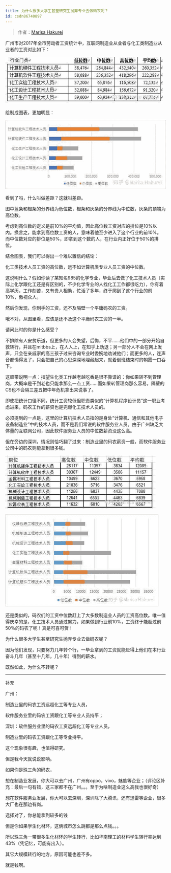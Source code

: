 ```yaml
---
title: 为什么很多大学生甚至研究生抛弃专业去做码农呢？
id: csdn86740897
---
```


> 作者：[Marisa Hakurei](https://www.zhihu.com/question/21666262/answer/430250493)

广州市对2017年全市劳动者工资统计中，互联网制造业从业者与化工类制造业从业者的工资对比如下：

![image](../img/6b2c34bc2f055923e60731961875a755.png)

绘制成图表，更加明显：

![image](../img/4ebb56c27d2080a8f3886064b122809a.png)

看到了吗，什么叫做差距？这就叫差距。

图中蓝条和橙条的分界线为低位数，橙条和灰条的分界线为中位数，灰条的顶端为高位数。

考虑到高位数的定义是前10%的平均值，因此高位数工资对应的排位是10%以内。换言之，能拿到高位数工资的人，意味着他至少进入了这个行业的前10%。而中位数对应的排位是50%，即拿到这个数的人，在行业内正好位于50%的排位。

结合图表，我们可以得出一个难以置信的结论：

化工类技术人员工资的高位数，远不如计算机类专业人员工资的中位数。

这说明什么？假如你读了某知名985的化学专业，毕业后去做了化工技术人员（实际上化学跟化工还是有区别的，不少化学专业的人找化工工作都很吃力），你有着高学历，工作刻苦，又有贵人相助，忙活了多年，终于爬到了这个行业的前10%，傲视众人。

然后你发现，你到手的工资，还不及隔壁一个平庸码农的工资。

哦不对，从图里看，应该是还不及这个平庸码农工资的一半。

请问此时的你是什么感受？

不排除有人安贫乐道，但更多的人会失望，后悔，不平……他们中的一部分开始自救转行，并且在mitbbs上，在人人上，在知乎上劝退；另一部分人不会在网上发声，只会在亲戚家的高三孩子过来咨询专业时委婉地劝诫他们；而更多的人，连声音都懒得发了，只会把自己的心思深深地埋藏起来，就着倒班结束时的朝霞一口吞下。

这顺带说明一点：指望生化类工作越老越吃香是很不靠谱的：你如果转不到管理岗，大概率是干到老也只能拿那么一点工资……而如果转管理岗那么容易，隔壁的CS也不会隔三差五把中年危机拿出来说事了。

即使把统计口径不同，统计工资较低但职责类似的“计算机程序设计员”这一职业考虑进来，码农工作的薪资也是完爆化工技术人员的。

必须提到的一点是，这里的计算机技术人员指的是身处“计算机、通信和其他电子设备制造业”中的技术人员，而不是我们常说的软件服务业人员。由于广州缺乏大体量的互联网公司，因此软件服务业人员的中位数薪资没这么高。

但在旁边的深圳，情况则恰巧翻了过来：制造业里的码农薪资一般，而软件服务业公司中的码农则能拿到很多钱。

![image](../img/3ce6890dfe028a2e1b7a40e0a4fa4f44.png)

![image](../img/88b5a2d0926eaeedcf7a6be866ec8fbc.png)

还是类似的，码农们的工资中位数赶上了大多数制造业人员的工资高位数。唯一值得庆幸的是，化工技术人员通过努力，如果做到行业前10%，工资终于能超过前50%的码农了呢！真是可喜可贺！

为什么很多大学生甚至研究生抛弃专业去做码农呢？

因为他们发现，只要努力几年转个行，一毕业拿到的工资就能赶得上他们在本行业奋斗几年（甚至十几年，几十年）得到的薪水。

既然如此，为什么不转呢？

----

补充

广州：

制造业里的码农工资远超化工等专业人员，

软件服务业里的码农工资跟化工等专业人员持平；

深圳：软件服务业里的码农工资远超化工等专业人员，

制造业里的码农工资跟化工等专业持平。

这个现象很有趣，也值得研究。

但是我今天就说说影响。

如果你是珠三角的码农，

想在制造业发展，你大可以去广州，广州有oppo，vivo，魅族等企业；（评论区补充：最后一句有错，这三家都不在广州。。。至于为啥制造业这么高我也很好奇）

想在软件服务业发展，你大可以去深圳，深圳除了大腾讯，还有迅雷等企业，很多大厂也在那边有岗。

选择对了，你总能拿到较多的钱

但是你如果学生化材环，这俩城市怎么跳都是那么点钱。。。

所以珠三角一带很多生化材环的学生转行，比如华南理工的材料学生转行率达到43%（凭记忆，可能有出入）。

其它大规模转行的地方，原因可能也差不多。

就是钱啊。